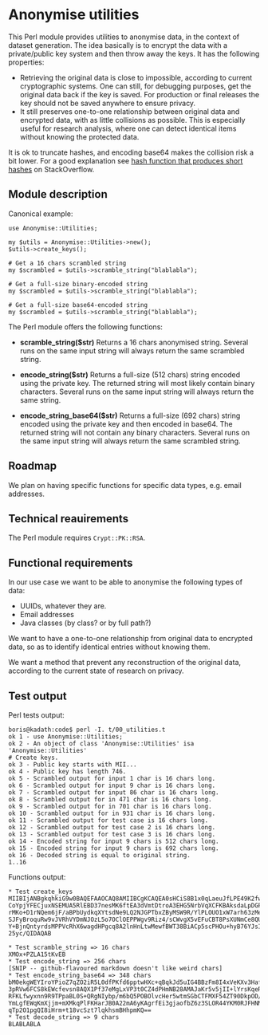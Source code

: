 
# Anonymise utilities

This Perl module provides utilities to anonymise data, in the context of dataset generation. The idea basically is to encrypt the data with a private/public key system and then throw away the keys. It has the following properties:

* Retrieving the original data is close to impossible, according to current cryptographic systems. One can still, for debugging purposes, get the original data back if the key is saved. For production or final releases the key should not be saved anywhere to ensure privacy.
* It still preserves one-to-one relationship between original data and encrypted data, with as little collisions as possible. This is especially useful for research analysis, where one can detect identical items without knowing the protected data.

It is ok to truncate hashes, and encoding base64 makes the collision risk a bit lower. For a good explanation see [hash function that produces short hashes](https://stackoverflow.com/questions/4567089/hash-function-that-produces-short-hashes) on StackOverflow.


## Module description

Canonical example:
```
use Anonymise::Utilities;

my $utils = Anonymise::Utilities->new();
$utils->create_keys();

# Get a 16 chars scrambled string
my $scrambled = $utils->scramble_string("blablabla");

# Get a full-size binary-encoded string
my $scrambled = $utils->scramble_string("blablabla");

# Get a full-size base64-encoded string
my $scrambled = $utils->scramble_string("blablabla");
```

The Perl module offers the following functions:

* **scramble_string($str)** Returns a 16 chars anonymised string. Several runs on the same input string will always return the same scrambled string.

* **encode_string($str)** Returns a full-size (512 chars) string encoded using the private key. The returned string will most likely contain binary characters. Several runs on the same input string will always return the same string.

* **encode_string_base64($str)** Returns a full-size (692 chars) string encoded using the private key and then encoded in base64. The returned string will not contain any binary characters. Several runs on the same input string will always return the same scrambled string.


## Roadmap

We plan on having specific functions for specific data types, e.g. email addresses.


## Technical reauirements

The  Perl module requires `Crypt::PK::RSA`.

## Functional requirements

In our use case we want to be able to anonymise the following types of data:

* UUIDs, whatever they are.
* Email addresses
* Java classes (by class? or by full path?)

We want to have a one-to-one relationship from original data to encrypted data, so as to identify identical entries without knowing them.

We want a method that prevent any reconstruction of the original data, according to the current state of research on privacy.


## Test output

Perl tests output:

```
boris@kadath:code$ perl -I. t/00_utilities.t 
ok 1 - use Anonymise::Utilities;
ok 2 - An object of class 'Anonymise::Utilities' isa 'Anonymise::Utilities'
# Create keys.
ok 3 - Public key starts with MII...
ok 4 - Public key has length 746.
ok 5 - Scrambled output for input 1 char is 16 chars long.
ok 6 - Scrambled output for input 9 char is 16 chars long.
ok 7 - Scrambled output for input 86 char is 16 chars long.
ok 8 - Scrambled output for in 471 char is 16 chars long.
ok 9 - Scrambled output for in 701 char is 16 chars long.
ok 10 - Scrambled output for in 931 char is 16 chars long.
ok 11 - Scrambled output for test case is 16 chars long.
ok 12 - Scrambled output for test case 2 is 16 chars long.
ok 13 - Scrambled output for test case 3 is 16 chars long.
ok 14 - Encoded string for input 9 chars is 512 chars long.
ok 15 - Encoded string for input 9 chars is 692 chars long.
ok 16 - Decoded string is equal to original string.
1..16
```

Functions output:

```
* Test create_keys
MIIBIjANBgkqhkiG9w0BAQEFAAOCAQ8AMIIBCgKCAQEA0sHCiS8B1x0qLaeuJfLPE49K2fw5x4cp
CoYpjYFECjuxNSEMUA5RlEBD37nesMK6ftEA3dVmtDtroA3EHG5NrbVqXCFKBAksdaLpDGPaemsA
rMKo+D1rNQem6jF/aBPbUydkqXYtsdNe9LQ2NJGPTbxZByMSW9R/YlPLOUO1xW7arh63zMed2W5u
SJFyBroquRw9vJVRhVYDmNJOzL5o7OClOEPPWgv9Riz4/sCWvgX5vEFuCBT8PsXUNmCe8QUE/wzs
Y+BjnQntyrdsMPPVcRhX6wagdHPgcq8A2lnHnLtwMewfBWT38BiACp5scPHOu+hyB76YJsIMNJtC
25yc/QIDAQAB

* Test scramble_string => 16 chars
XMOx+PZLA15tKvEB
* Test encode_string => 256 chars
[SNIP -- github-flavoured markdown doesn't like weird chars]
* Test encode_string_base64 => 348 chars
bM0ekgWEYIroYPioZ7qZO2iR5L0dfPKfd6pptwHXc+qBqkJd5uIG4BBzFm8I4xVeKXv3Haf/xpx4
3pRVw6FCS8kEWcfevsn8AQX1Pf37eMgLxVP3t0CZ4dPHmNB28AMAJaKr5v5jII+lYrsKqeRjWQ8Z
RFKLfwyxnn9R9TPpaBL0S+QRgNIybp/m6bQ5POBOlvcHer5wtmSGbCTFMXF54ZT90DkpOD/gVGtx
YmLgfEWqKmXjjm+mXMkqPlFKHarJB0A22mA6yKAgrfEi3gjaofbZ6z3SLOR44YKM0RJFHNM5DV/p
qTp2O1pgQI8iHrm+t18vcSzt7lqkhsmBHhpmKQ==
* Test decode_string => 9 chars
BLABLABLA
```
